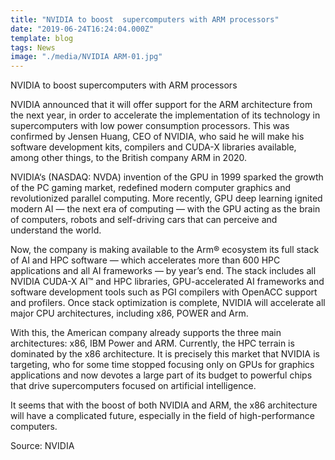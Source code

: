 ```yaml
---
title: "NVIDIA to boost  supercomputers with ARM processors"
date: "2019-06-24T16:24:04.000Z"
template: blog
tags: News
image: "./media/NVIDIA ARM-01.jpg"
---
```


<title-2>NVIDIA to boost  supercomputers with ARM processors</title-2>

NVIDIA announced that it will offer support for the ARM architecture from the next year, in order to accelerate the implementation of its technology in supercomputers with low power consumption processors. This was confirmed by Jensen Huang, CEO of NVIDIA, who said he will make his software development kits, compilers and CUDA-X libraries available, among other things, to the British company ARM in 2020.
 
NVIDIA‘s (NASDAQ: NVDA) invention of the GPU in 1999 sparked the growth of the PC gaming market, redefined modern computer graphics and revolutionized parallel computing. More recently, GPU deep learning ignited modern AI — the next era of computing — with the GPU acting as the brain of computers, robots and self-driving cars that can perceive and understand the world.

Now, the company is making available to the Arm® ecosystem its full stack of AI and HPC software — which accelerates more than 600 HPC applications and all AI frameworks — by year’s end. The stack includes all NVIDIA CUDA-X AI™ and HPC libraries, GPU-accelerated AI frameworks and software development tools such as PGI compilers with OpenACC support and profilers. Once stack optimization is complete, NVIDIA will accelerate all major CPU architectures, including x86, POWER and Arm.

With this, the American company already supports the three main architectures: x86, IBM Power and ARM. Currently, the HPC terrain is dominated by the x86 architecture. It is precisely this market that NVIDIA is targeting, who for some time stopped focusing only on GPUs for graphics applications and now devotes a large part of its budget to powerful chips that drive supercomputers focused on artificial intelligence.
 
 It seems that with the boost of both NVIDIA and ARM, the x86 architecture will have a complicated future, especially in the field of high-performance computers.


Source: NVIDIA
